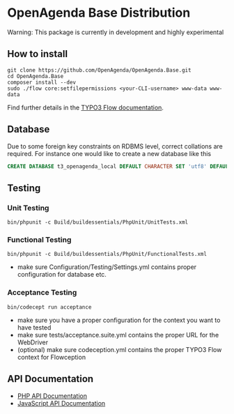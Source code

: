# OpenAgenda Base Distribution

Warning: This package is currently in development and highly experimental


## How to install

```shell
git clone https://github.com/OpenAgenda/OpenAgenda.Base.git
cd OpenAgenda.Base
composer install --dev
sudo ./flow core:setfilepermissions <your-CLI-username> www-data www-data
```

Find further details in the [TYPO3 Flow documentation](http://docs.typo3.org/flow/TYPO3FlowDocumentation/TheDefinitiveGuide/PartII/Installation.html).

## Database

Due to some foreign key constraints on RDBMS level, correct collations are required.
For instance one would like to create a new database like this

```sql
CREATE DATABASE t3_openagenda_local DEFAULT CHARACTER SET 'utf8' DEFAULT COLLATE 'utf8_unicode_ci';
```

## Testing

### Unit Testing

```shell
bin/phpunit -c Build/buildessentials/PhpUnit/UnitTests.xml
```

### Functional Testing

```shell
bin/phpunit -c Build/buildessentials/PhpUnit/FunctionalTests.xml
```

* make sure Configuration/Testing/Settings.yml contains proper configuration for database etc.

### Acceptance Testing

```shell
bin/codecept run acceptance
```

* make sure you have a proper configuration for the context you want to have tested
* make sure tests/acceptance.suite.yml contains the proper URL for the WebDriver
* (optional) make sure codeception.yml contains the proper TYPO3 Flow context for Flowception

## API Documentation

* [PHP API Documentation](http://openagenda.github.io/OpenAgenda.Base/Api/Php/)
* [JavaScript API Documentation](http://openagenda.github.io/OpenAgenda.Base/Api/JavaScript/)